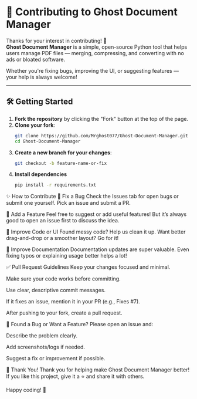 # 🤝 Contributing to Ghost Document Manager

Thanks for your interest in contributing! 🎉  
**Ghost Document Manager** is a simple, open-source Python tool that helps users manage PDF files — merging, compressing, and converting with no ads or bloated software.

Whether you're fixing bugs, improving the UI, or suggesting features — your help is always welcome!

---

## 🛠 Getting Started

1. **Fork the repository** by clicking the "Fork" button at the top of the page.
2. **Clone your fork**:
   ```bash
   git clone https://github.com/Mrghost077/Ghost-Document-Manager.git
   cd Ghost-Document-Manager
3. **Create a new branch for your changes**:
    ```bash
    git checkout -b feature-name-or-fix
4. **Install dependencies**
    ```bash
    pip install -r requirements.txt


✨ How to Contribute
🔧 Fix a Bug
Check the Issues tab for open bugs or submit one yourself. Pick an issue and submit a PR.

🌟 Add a Feature
Feel free to suggest or add useful features! But it’s always good to open an issue first to discuss the idea.

🧹 Improve Code or UI
Found messy code? Help us clean it up. Want better drag-and-drop or a smoother layout? Go for it!

📝 Improve Documentation
Documentation updates are super valuable. Even fixing typos or explaining usage better helps a lot!

✅ Pull Request Guidelines
Keep your changes focused and minimal.

Make sure your code works before committing.

Use clear, descriptive commit messages.

If it fixes an issue, mention it in your PR (e.g., Fixes #7).

After pushing to your fork, create a pull request.

🐞 Found a Bug or Want a Feature?
Please open an issue and:

Describe the problem clearly.

Add screenshots/logs if needed.

Suggest a fix or improvement if possible.

🙌 Thank You!
Thank you for helping make Ghost Document Manager better!
If you like this project, give it a ⭐ and share it with others.

Happy coding! 💙